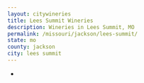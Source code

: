 ```yaml
---
layout: citywineries
title: Lees Summit Wineries
description: Wineries in Lees Summit, MO
permalink: /missouri/jackson/lees-summit/
state: mo
county: jackson
city: lees summit
---
```

-
